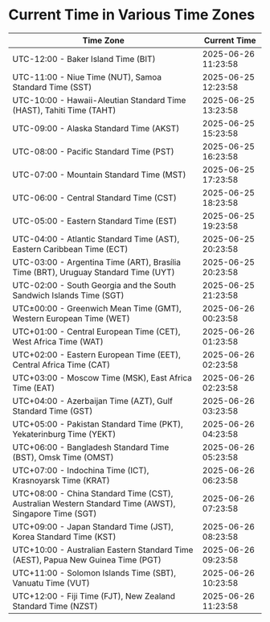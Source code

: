 # Current Time in Various Time Zones

| Time Zone | Current Time |
|-----------|--------------|
| UTC-12:00 - Baker Island Time (BIT) | 2025-06-26 11:23:58 |
| UTC-11:00 - Niue Time (NUT), Samoa Standard Time (SST) | 2025-06-25 12:23:58 |
| UTC-10:00 - Hawaii-Aleutian Standard Time (HAST), Tahiti Time (TAHT) | 2025-06-25 13:23:58 |
| UTC-09:00 - Alaska Standard Time (AKST) | 2025-06-25 15:23:58 |
| UTC-08:00 - Pacific Standard Time (PST) | 2025-06-25 16:23:58 |
| UTC-07:00 - Mountain Standard Time (MST) | 2025-06-25 17:23:58 |
| UTC-06:00 - Central Standard Time (CST) | 2025-06-25 18:23:58 |
| UTC-05:00 - Eastern Standard Time (EST) | 2025-06-25 19:23:58 |
| UTC-04:00 - Atlantic Standard Time (AST), Eastern Caribbean Time (ECT) | 2025-06-25 20:23:58 |
| UTC-03:00 - Argentina Time (ART), Brasília Time (BRT), Uruguay Standard Time (UYT) | 2025-06-25 20:23:58 |
| UTC-02:00 - South Georgia and the South Sandwich Islands Time (SGT) | 2025-06-25 21:23:58 |
| UTC±00:00 - Greenwich Mean Time (GMT), Western European Time (WET) | 2025-06-26 00:23:58 |
| UTC+01:00 - Central European Time (CET), West Africa Time (WAT) | 2025-06-26 01:23:58 |
| UTC+02:00 - Eastern European Time (EET), Central Africa Time (CAT) | 2025-06-26 02:23:58 |
| UTC+03:00 - Moscow Time (MSK), East Africa Time (EAT) | 2025-06-26 02:23:58 |
| UTC+04:00 - Azerbaijan Time (AZT), Gulf Standard Time (GST) | 2025-06-26 03:23:58 |
| UTC+05:00 - Pakistan Standard Time (PKT), Yekaterinburg Time (YEKT) | 2025-06-26 04:23:58 |
| UTC+06:00 - Bangladesh Standard Time (BST), Omsk Time (OMST) | 2025-06-26 05:23:58 |
| UTC+07:00 - Indochina Time (ICT), Krasnoyarsk Time (KRAT) | 2025-06-26 06:23:58 |
| UTC+08:00 - China Standard Time (CST), Australian Western Standard Time (AWST), Singapore Time (SGT) | 2025-06-26 07:23:58 |
| UTC+09:00 - Japan Standard Time (JST), Korea Standard Time (KST) | 2025-06-26 08:23:58 |
| UTC+10:00 - Australian Eastern Standard Time (AEST), Papua New Guinea Time (PGT) | 2025-06-26 09:23:58 |
| UTC+11:00 - Solomon Islands Time (SBT), Vanuatu Time (VUT) | 2025-06-26 10:23:58 |
| UTC+12:00 - Fiji Time (FJT), New Zealand Standard Time (NZST) | 2025-06-26 11:23:58 |
